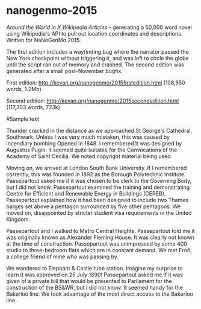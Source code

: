 # nanogenmo-2015
_Around the World in X Wikipedia Articles_ - generating a 50,000 word novel using Wikipedia's API to pull out location coordinates and descriptions. Written for NaNoGenMo 2015.

The first edition includes a wayfinding bug where the narrator passed the New York checkpoint without triggering it, and was left to circle the globe until the script ran out of memory and crashed. The second edition was generated after a small post-November bugfix.

First edition: http://kevan.org/nanogenmo/2015firstedition.html (108,850 words, 1.2Mb)

Second edition: http://kevan.org/nanogenmo/2015secondedition.html (117,303 words, 723k)

#Sample text

Thunder cracked in the distance as we approached St George's Cathedral, Southwark. Unless I was very much mistaken, this was caused by incendiary bombing Opened in 1848. I remembered it was designed by Augustus Pugin. It seemed quite suitable for the Convocations of the Academy of Saint Cecilia. We noted copyright material being used.

  Moving on, we arrived at London South Bank University. If I remembered correctly, this was founded in 1892 as the Borough Polytechnic Institute. Passepartout asked me if it was chosen to be clerk to the Governing Body, but I did not know. Passepartout examined the training and demonstrating Centre for Efficient and Renewable Energy in Buildings (CEREB). Passepartout explained how it had been designed to include two Thames barges set above a pentagon surrounded by five other pentagons. We moved on, disappointed by stricter student visa requirements in the United Kingdom.

  Passepartout and I walked to Metro Central Heights. Passepartout told me it was originally known as Alexander Fleming House. It was clearly not known at the time of construction. Passepartout was unimpressed by some 400 studio to three-bedroom flats which are in constant demand. We met Ernő, a college friend of mine who was passing by.

  We wandered to Elephant & Castle tube station. Imagine my surprise to learn it was approved on 25 July 1890! Passepartout asked me if it was given of a private bill that would be presented to Parliament for the construction of the BS&WR, but I did not know. It seemed handy for the Bakerloo line. We took advantage of the most direct access to the Bakerloo line. 

